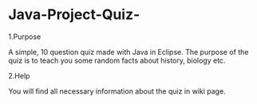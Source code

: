 # Java-Project-Quiz-

1.Purpose

A simple, 10 question quiz made with Java in Eclipse. 
The purpose of the quiz is to teach you some random facts about history, biology etc.

2.Help

You will find all necessary information about the quiz in wiki page.
